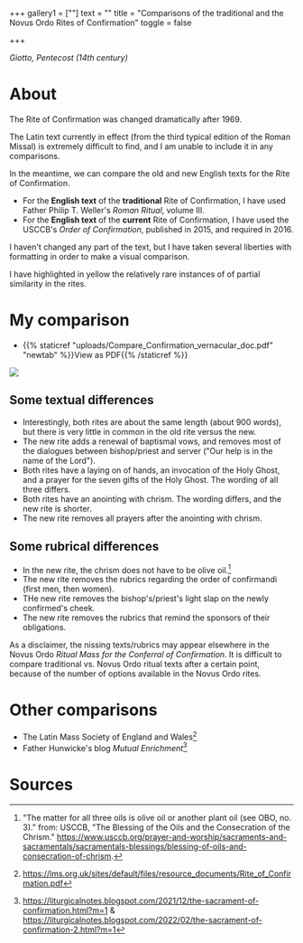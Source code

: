 +++
gallery1 = [""]
text = ""
title = "Comparisons of the traditional and the Novus Ordo Rites of Confirmation"
toggle = false

+++

_Giotto, Pentecost (14th century)_

# About 

The Rite of Confirmation was changed dramatically after 1969. 

The Latin text currently in effect (from the third typical edition of the Roman Missal) is extremely difficult to find, and I am unable to include it in any comparisons.

In the meantime, we can compare the old and new English texts for the Rite of Confirmation. 

* For the **English text** of the **traditional** Rite of Confirmation, I have used Father Philip T. Weller's _Roman Ritual_, volume III. 
* For the **English text** of the **current** Rite of Confirmation, I have used the USCCB's _Order of Confirmation_, published in 2015, and required in 2016.  

I haven't changed any part of the text, but I have taken several liberties with formatting in order to make a visual comparison. 

I have  highlighted in yellow the relatively rare instances of of partial similarity in the rites.

# My comparison 

* {{% staticref "uploads/Compare_Confirmation_vernacular_doc.pdf" "newtab" %}}View as PDF{{% /staticref %}} 

![](/uploads/Compare_Confirmation_vernacular_image.png)

## Some textual differences 

* Interestingly, both rites are about the same length (about 900 words), but there is very little in common in the old rite versus the new. 
* The new rite adds a renewal of baptismal vows, and removes most of the dialogues between bishop/priest and server ("Our help is in the name of the Lord").
* Both rites have a laying on of hands, an invocation of the Holy Ghost, and a prayer for the seven gifts of the Holy Ghost. The wording of all three differs.
* Both rites have an anointing with chrism. The wording differs, and the new rite is shorter. 
* The new rite removes all prayers after the anointing with chrism. 

## Some rubrical differences

* In the new rite, the chrism does not have to be olive oil.[^1]
* The new rite removes the rubrics regarding the order of confirmandi (first men, then women).
* THe new rite removes the bishop's/priest's light slap on the newly confirmed's cheek. 
* The new rite removes the rubrics that remind the sponsors of their obligations.

As a disclaimer, the nissing texts/rubrics may appear elsewhere in the Novus Ordo _Ritual Mass for the Conferral of Confirmation_. It is difficult to compare traditional vs. Novus Ordo ritual texts after a certain point, because of the number of options available in the Novus Ordo rites.

# Other comparisons

* The Latin Mass Society of England and Wales[^2]
* Father Hunwicke's blog _Mutual Enrichment_[^3]

# Sources 

[^1]: "The matter for all three oils is olive oil or another plant oil (see OBO, no. 3)." from: USCCB, "The Blessing of the Oils and the Consecration of the Chrism." https://www.usccb.org/prayer-and-worship/sacraments-and-sacramentals/sacramentals-blessings/blessing-of-oils-and-consecration-of-chrism. 

[^2]: https://lms.org.uk/sites/default/files/resource_documents/Rite_of_Confirmation.pdf

[^3]: https://liturgicalnotes.blogspot.com/2021/12/the-sacrament-of-confirmation.html?m=1 & https://liturgicalnotes.blogspot.com/2022/02/the-sacrament-of-confirmation-2.html?m=1
